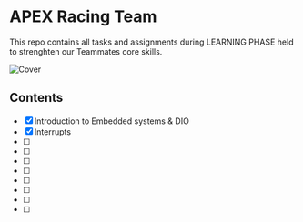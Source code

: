 # APEX Racing Team 
This repo contains all tasks and assignments during LEARNING PHASE held to strenghten our Teammates core skills.

![Cover]()
## Contents 
- [x] Introduction to Embedded systems & DIO
- [x] Interrupts
- [ ] 
- [ ] 
- [ ] 
- [ ] 
- [ ] 
- [ ] 
- [ ] 
- [ ] 


